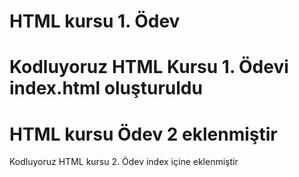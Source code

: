# HTML kursu 1. Ödev
Kodluyoruz HTML Kursu 1. Ödevi index.html oluşturuldu
===
# HTML kursu Ödev 2 eklenmiştir
Kodluyoruz HTML kursu 2. Ödev index içine eklenmiştir

